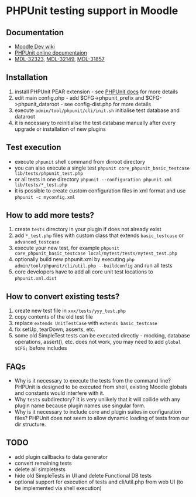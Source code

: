 PHPUnit testing support in Moodle
==================================


Documentation
-------------
* [Moodle Dev wiki](http://docs.moodle.org/dev/PHPUnit)
* [PHPUnit online documentaion](http://www.phpunit.de/manual/current/en/)
* [MDL-32323](http://tracker.moodle.org/browse/MDL-32323), [MDL-32149](http://tracker.moodle.org/browse/MDL-32149), [MDL-31857](http://tracker.moodle.org/browse/MDL-31857)


Installation
------------
1. install PHPUnit PEAR extension - see [PHPUnit docs](http://www.phpunit.de/manual/current/en/installation.html) for more details
2. edit main config.php - add $CFG->phpunit_prefix and $CFG->phpunit_dataroot - see config-dist.php for more details
3. execute `admin/tool/phpunit/cli/init.sh` initialise test database and dataroot
4. it is necessary to reinitialise the test database manually after every upgrade or installation of new plugins


Test execution
--------------
* execute `phpunit` shell command from dirroot directory
* you can also execute a single test `phpunit core_phpunit_basic_testcase lib/tests/phpunit_test.php`
* or all tests in one directory `phpunit --configuration phpunit.xml lib/tests/*_test.php`
* it is possible to create custom configuration files in xml format and use `phpunit -c myconfig.xml`


How to add more tests?
----------------------
1. create `tests` directory in your plugin if does not already exist
2. add `*_test.php` files with custom class that extends `basic_testcase` or `advanced_testcase`
3. execute your new test, for example `phpunit core_phpunit_basic_testcase local/mytest/tests/mytest_test.php`
4. optionally build new phpunit.xml by executing `php admin/tool/phpunit/cli/util.php --buildconfig` and run all tests
5. core developers have to add all core unit test locations to `phpunit.xml.dist`


How to convert existing tests?
------------------------------
1. create new test file in `xxx/tests/yyy_test.php`
2. copy contents of the old test file
3. replace `extends UnitTestCase` with `extends basic_testcase`
4. fix setUp, tearDown, asserts, etc.
5. some old SimpleTest tests can be executed directly - mocking, database operations, assert(), etc. does not work, you may need to add `global $CFG;` before includes


FAQs
----
* Why is it necessary to execute the tests from the command line? PHPUnit is designed to be executed from shell, existing Moodle globals and constants would interfere with it.
* Why `tests` subdirectory? It is very unlikely that it will collide with any plugin name because plugin names use singular form.
* Why is it necessary to include core and plugin suites in configuration files? PHPUnit does not seem to allow dynamic loading of tests from our dir structure.


TODO
----
* add plugin callbacks to data generator
* convert remaining tests
* delete all simpletests
* hide old SimpleTests in UI and delete Functional DB tests
* optional support for execution of tests and cli/util.php from web UI (to be implemented via shell execution)
